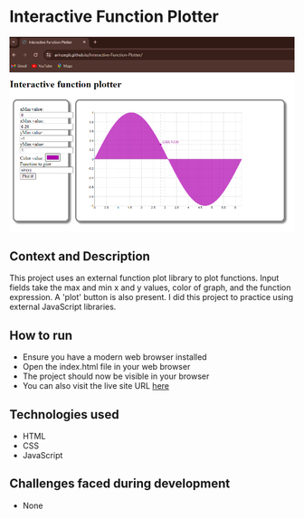 # Interactive Function Plotter
![](assets/PlotterScreenshot.PNG)
## Context and Description
This project uses an external function plot library to plot functions. Input fields take the max and min x and y values, color of graph, and the function expression. A 'plot' button is also present. I did this project to practice using external JavaScript libraries.
## How to run
* Ensure you have a modern web browser installed
* Open the index.html file in your web browser
* The project should now be visible in your browser
* You can also visit the live site URL [here](https://arinzegit.github.io/Interactive-Function-Plotter/)
## Technologies used
* HTML
* CSS
* JavaScript
## Challenges faced during development
* None

